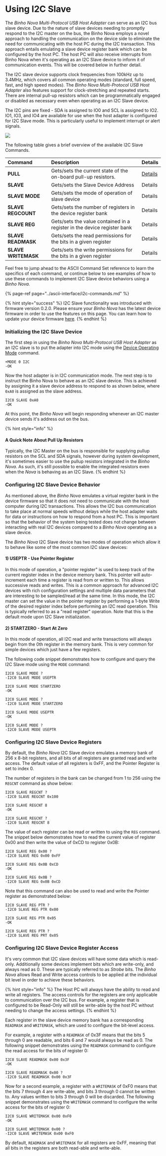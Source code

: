 # Using I2C Slave

The _Binho Nova Multi-Protocol USB Host Adapter_ can serve as an I2C bus slave device. Due to the nature of slave devices needing to promptly respond to the I2C master on the bus, the Binho Nova employs a novel approach to handling the communication on the device side to eliminate the need for communicating with the host PC during the I2C transaction. This approach entails emulating a slave device register bank which can be configured by the host PC. The host PC will also receive interrupts from Binho Nova when it's operating as an I2C Slave device to inform it of communication events. This will be covered below in further detail.

The I2C slave device supports clock frequencies from 100kHz up to 3.4MHz, which covers all common operating modes \(standard, full speed, fast, and high speed modes\). The _Binho Nova Multi-Protocol USB Host Adapter_ also features support for clock-stretching and repeated starts. There are internal pull-up resistors which can be programmatically engaged or disabled as necessary even when operating as an I2C Slave device.

The I2C pins are fixed - SDA is assigned to IO0 and SCL is assigned to IO2. IO1, IO3, and IO4 are available for use when the host adapter is configured for I2C Slave mode. This is particularly useful to implement interrupt or alert signals.

![](../../.gitbook/assets/image%20%2828%29.png)

The following table gives a brief overview of the available I2C Slave Commands.

| Command | Description | Details |
| :--- | :--- | :--- |
| **PULL** | Gets/sets the current state of the on-board pull-up resistors. | [Details](https://support.binho.io/user-guide/ascii-interface/i2c-commands#pull) |
| **SLAVE** | Gets/sets the Slave Device Address | Details |
| **SLAVE MODE** | Gets/sets the mode of operation of slave device | Details |
| **SLAVE REGCOUNT** | Gets/sets the number of registers in the device register bank | Details |
| **SLAVE REG** | Gets/sets the value contained in a register in the device register bank | Details |
| **SLAVE READMASK** | Gets/sets the read permissions for the bits in a given register | Details |
| **SLAVE WRITEMASK** | Gets/sets the write permissions for the bits in a given register | Details |

Feel free to jump ahead to the ASCII Command Set reference to learn the specifics of each command, or continue below to see examples of how to use these commands to implement I2C Slave device behaviors using a _Binho Nova_.

{% page-ref page="../ascii-interface/i2c-commands.md" %}

{% hint style="success" %}
I2C Slave functionality was introduced with firmware version 0.2.0. Please ensure your _Binho Nova_ has the latest device firmware in order to use the features on this page. You can learn how to update your device firmware [here](https://support.binho.io/software/how-to/how-to-update-firmware).
{% endhint %}

### Initializing the I2C Slave Device

The first step in using the _Binho Nova Multi-Protocol USB Host Adapter_ as an I2C slave is to put the adapter into I2C mode using the [Device Operating Mode](https://support.binho.io/user-guide/using-the-device/device-settings#operating-mode) command.

```text
+MODE 0 I2C
-OK
```

Now the host adapter is in I2C communication mode. The next step is to instruct the Binho Nova to behave as an I2C slave device. This is achieved by assigning it a slave device address to respond to as shown below, where `0xA0` is assigned as the slave address.

```text
I2C0 SLAVE 0xA0
-OK
```

At this point, the _Binho Nova_ will begin responding whenever an I2C master device sends it's address out on the bus.

{% hint style="info" %}
#### A Quick Note About Pull Up Resistors

Typically, the I2C Master on the bus is responsible for supplying pullup resistors on the SCL and SDA signals, however during system development, it's sometimes easier to use the pullup resistors integrated in the _Binho Nova_. As such, it's still possible to enable the integrated resistors even when the _Nova_ is behaving as an I2C Slave.
{% endhint %}

### Configuring I2C Slave Device Behavior

As mentioned above, the _Binho Nova_ emulates a virtual register bank in the device firmware so that it does not need to communicate with the host computer during I2C transactions. This allows the I2C bus communication to take place at normal speeds without delays while the host adapter waits for data or instructions on how to respond from a host PC. This is important so that the behavior of the system being tested does not change between interacting with real I2C devices compared to a _Binho Nova_ operating as a slave device.

The _Binho Nova_ I2C Slave device has two modes of operation which allow it to behave like some of the most common I2C slave devices:

#### 1\) USEPTR - Use Pointer Register

In this mode of operation, a "pointer register" is used to keep track of the current register index in the device memory bank. This pointer will auto-increment each time a register is read from or written to. This allows successive reads and writes. This is a common approach for advanced I2C devices with rich configuration settings and multiple data parameters that are interesting to be sampled/read at the same time. In this mode, the I2C master can set the value in the pointer register by performing a 1-byte Write of the desired register index before performing an I2C read operation. This is typically referred to as a "read register" operation. Note that this is the default mode upon I2C Slave initialization.

#### 2\) STARTZERO - Start At Zero

In this mode of operation, all I2C read and write transactions will always begin from the 0th register in the memory bank. This is very common for simple devices which just have a few registers.

The following code snippet demonstrates how to configure and query the I2C Slave mode using the `MODE` command:

```text
I2C0 SLAVE MODE ?
-I2C0 SLAVE MODE USEPTR

I2C0 SLAVE MODE STARTZERO
-OK

I2C0 SLAVE MODE ?
-I2C0 SLAVE MODE STARTZERO

I2C0 SLAVE MODE USEPTR
-OK

I2C0 SLAVE MODE ?
-I2C0 SLAVE MODE USEPTR
```

### Configuring I2C Slave Device Registers

By default, the _Binho Nova_ I2C Slave device emulates a memory bank of 256 x 8-bit registers, and all bits of all registers are granted read and write access. The default value of all registers is 0xFF, and the Pointer Register is set to index 0.

The number of registers in the bank can be changed from 1 to 256 using the `REGCNT` command as show below:

```text
I2C0 SLAVE REGCNT ?
-I2C0 SLAVE REGCNT 0x100

I2C0 SLAVE REGCNT 8
-OK

I2C0 SLAVE REGCNT ?
-I2C0 SLAVE REGCNT 8
```

The value of each register can be read or written to using the `REG` command. The snippet below demonstrates how to read the current value of register 0x00 and then write the value of 0xCD to register 0x0B:

```text
I2C0 SLAVE REG 0x00 ?
-I2C0 SLAVE REG 0x00 0xFF

I2C0 SLAVE REG 0x0B 0xCD
-OK

I2C0 SLAVE REG 0x0B ?
-I2C0 SLAVE REG 0x0B 0xCD
```

Note that this command can also be used to read and write the Pointer register as demonstrated below:

```text
I2C0 SLAVE REG PTR ?
-I2C0 SLAVE REG PTR 0x00

I2C0 SLAVE REG PTR 0x05
-OK

I2C0 SLAVE REG PTR ?
-I2C0 SLAVE REG PRT 0x05
```

### Configuring I2C Slave Device Register Access

It's very common that I2C slave devices will have some data which is read-only. Additionally some devices implement bits which are write-only, and always read as 0. These are typically referred to as _Strobe_ bits. The _Binho Nova_ allows Read and Write access controls to be applied at the individual bit level in order to achieve these behaviors.

{% hint style="info" %}
The Host PC will always have the ability to read and write all registers. The access controls for the registers are only applicable to communication over the I2C bus. For example, a register that is configured to be Read-Only will still be write-able by the host PC without needing to change the access settings.
{% endhint %}

Each register in the slave device memory bank has a corresponding `READMASK` and `WRITEMASK`, which are used to configure the bit-level access. 

For example, a register with a `READMASK` of 0x3F means that the bits 5 through 0 are readable, and bits 6 and 7 would always be read as 0. The following snippet demonstrates using the `READMASK` command to configure the read access for the bits of register 0:

```text
I2C0 SLAVE READMASK 0x00 0x3F
-OK

I2C0 SLAVE READMASK 0x00 ?
-I2C0 SLAVE READMASK 0x00 0x3F
```

Now for a second example, a register with a `WRITEMASK` of 0xF0 means that the bits 7 through 4 are write-able, and bits 3 through 0 cannot be written to. Any values written to bits 3 through 0 will be discarded. The following snippet demonstrates using the `WRITEMASK` command to configure the write access for the bits of register 0:

```text
I2C0 SLAVE WRITEMASK 0x00 0xF0
-OK

I2C0 SLAVE WRITEMASK 0x00 ?
-I2C0 SLAVE WRITEMASK 0x00 0xF0
```

By default, `READMASK` and `WRITEMASK` for all registers are 0xFF, meaning that all bits in the registers are both read-able and write-able.

